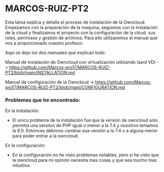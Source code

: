 # MARCOS-RUIZ-PT2

Esta tarea explica y detalla el proceso de instalación de la Owncloud. Empezamos con la preparación de la maquina, seguimos con la instalación de la cloud y finalizamos el proyecto con la configuración de la cloud, sus roles, perimisos y gestión de archivos.
Para ello utilizaremos el manual que nos a proporcionado nuestro profesor.

Aqui os dejo los dos manuales que explican todo:

Manual de instalación de Owncloud con virtualización utilizando Isard VDI -> https://github.com/Marcos-pro17/MARCOS-RUIZ-PT2/blob/main/INSTALLATION.md

Manual de configuración de la Owncloud -> https://github.com/Marcos-pro17/MARCOS-RUIZ-PT2/blob/main/CONFIGURATION.md




### Problemas que he encontrado:

En la instalación:
- El unico problema de la instalación fue que la versión de owncloud solo permitia una versiíon de PHP igual o menor a la 7.4 y nosotros teniamos la 8.0. Entonces debimos cambiar esa versión a la 7.4 o a alguna menor para poder entrar a la owncloud.

En la configuración:

- En la configuración no he visto problemas notables, pero si he visto que la owncloud para mi opinión necesita mas cosas y que sea mucho mas intiuitiva.
